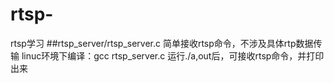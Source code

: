 # rtsp-
rtsp学习
##rtsp_server/rtsp_server.c 
简单接收rtsp命令，不涉及具体rtp数据传输
linuc环境下编译：gcc rtsp_server.c
运行./a,out后，可接收rtsp命令，并打印出来

